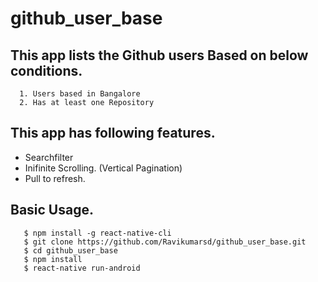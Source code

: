 # github_user_base

## This app lists the Github users Based on below conditions.
      1. Users based in Bangalore
      2. Has at least one Repository

## This app has following features.
   - Searchfilter
   - Inifinite Scrolling.  (Vertical Pagination)
   - Pull to refresh.
  
  
 ## Basic Usage.
 ```
    $ npm install -g react-native-cli  
    $ git clone https://github.com/Ravikumarsd/github_user_base.git
    $ cd github_user_base
    $ npm install
    $ react-native run-android
 ```

      
